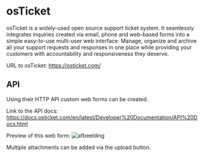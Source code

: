 # osTicket
osTicket is a widely-used open source support ticket system. It seamlessly integrates inquiries created via email, phone and web-based forms into a simple easy-to-use multi-user web interface. Manage, organize and archive all your support requests and responses in one place while providing your customers with accountability and responsiveness they deserve.

URL to osTicket: https://osticket.com/

## API
Using their HTTP API custom web forms can be created. 

Link to the API docs: https://docs.osticket.com/en/latest/Developer%20Documentation/API%20Docs.html

Preview of this web form:
![afbeelding](https://user-images.githubusercontent.com/48241736/130028325-0f6fe227-40b9-4195-8cf7-321d43c336b2.png)

Multiple attachments can be added via the upload button.
